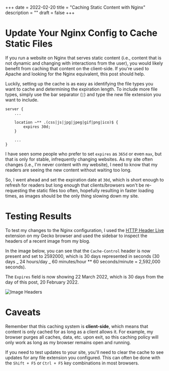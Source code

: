 +++
date = 2022-02-20
title = "Caching Static Content with Nginx"
description = ""
draft = false
+++

# Update Your Nginx Config to Cache Static Files

If you run a website on Nginx that serves static content (i.e., content that is
not dynamic and changing with interactions from the user), you would likely
benefit from caching that content on the client-side. If you're used to Apache
and looking for the Nginx equivalent, this post should help.

Luckily, setting up the cache is as easy as identifying the file types you want
to cache and determining the expiration length. To include more file types,
simply use the bar separator (`|`) and type the new file extension you want to
include.

``` config
server {
    ...

    location ~** .(css|js|jpg|jpeg|gif|png|ico)$ {
        expires 30d;
    }

    ...
}
```

I have seen some people who prefer to set `expires` as `365d` or even `max`, but
that is only for stable, infrequently changing websites. As my site often
changes (i.e., I'm never content with my website), I need to know that my
readers are seeing the new content without waiting too long.

So, I went ahead and set the expiration date at `30d`, which is short enough to
refresh for readers but long enough that clients/browsers won't be
re-requesting the static files too often, hopefully resulting in faster loading
times, as images should be the only thing slowing down my site.

# Testing Results

To test my changes to the Nginx configuration, I used the [HTTP Header
Live](https://addons.mozilla.org/en-US/firefox/addon/http-header-live/)
extension on my Gecko browser and used the sidebar to inspect the headers of a
recent image from my blog.

In the image below, you can see that the `Cache-Control` header is now present
and set to 2592000, which is 30 days represented in seconds (30 days \_ 24
hours/day \_ 60 minutes/hour ** 60 seconds/minute = 2,592,000 seconds).

The `Expires` field is now showing 22 March 2022, which is 30 days from the day
of this post, 20 February 2022.

![Image
Headers](https://img.cleberg.net/blog/20220220-caching-static-content-with-nginx/image_headers.png)

# Caveats

Remember that this caching system is **client-side**, which means that content
is only cached for as long as a client allows it. For example, my browser purges
all caches, data, etc. upon exit, so this caching policy will only work as long
as my browser remains open and running.

If you need to test updates to your site, you'll need to clear the cache to see
updates for any file extension you configured. This can often be done with the
`Shift + F5` or `Ctrl + F5` key combinations in most browsers.
